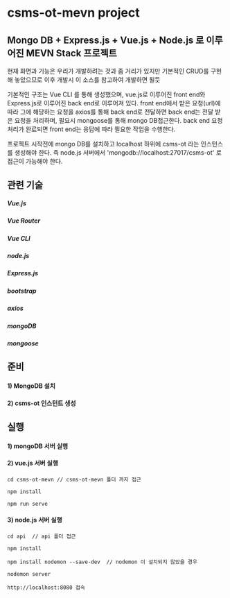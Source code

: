 # csms-ot-mevn project

## Mongo DB + Express.js + Vue.js + Node.js 로 이루 어진 MEVN Stack 프로젝트

  현재 화면과 기능은 우리가 개발하려는 것과 좀 거리가 있지만 기본적인 CRUD를 구현해 놓았으므로 이후 개발시 이 소스를 참고하여 개발하면 될듯
  
  기본적인 구조는 Vue CLI 를 통해 생성했으며, vue.js로 이루어진 front end와 Express.js로 이루어진 back end로 이루어져 있다. front end에서 받은 요청(url)에 따라 그에 해당하는 요청을 axios를 통해 back end로 전달하면 back end는 전달 받은 요청을 처리하며, 필요시 mongoose를 통해 mongo DB접근한다. back end 요청 처리가 완료되면 front end는 응답에 따라 필요한 작업을 수행한다.
 
  프로젝트 시작전에 mongo DB를 설치하고 localhost 하위에 csms-ot 라는 인스턴스를 생성해야 한다. 즉 node.js 서버에서 'mongodb://localhost:27017/csms-ot' 로 접근이 가능해야 한다.

## 관련 기술
##### Vue.js
##### Vue Router
##### Vue CLI
##### node.js
##### Express.js
##### bootstrap
##### axios
##### mongoDB
##### mongoose


## 준비
#### 1) MongoDB 설치
#### 2) csms-ot 인스턴트 생성

## 실행
#### 1) mongoDB 서버 실행

#### 2) vue.js 서버 실행
```
cd csms-ot-mevn // csms-ot-mevn 폴더 까지 접근
```
```
npm install
```
```
npm run serve
```
#### 3) node.js 서버 실행
```
cd api  // api 폴더 접근
```
```
npm install
```
```
npm install nodemon --save-dev  // nodemon 이 설치되지 않았을 경우
```
```
nodemon server
```
```
http://localhost:8080 접속
```
 
